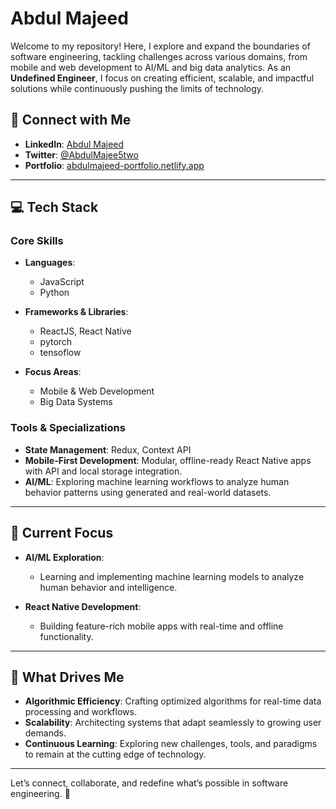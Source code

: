# Abdul Majeed 

Welcome to my repository! Here, I explore and expand the boundaries of software engineering, tackling challenges across various domains, from mobile and web development to AI/ML and big data analytics. As an **Undefined Engineer**, I focus on creating efficient, scalable, and impactful solutions while continuously pushing the limits of technology.  

## 🔗 Connect with Me  

- **LinkedIn**: [Abdul Majeed](https://www.linkedin.com/in/abdulmajeed5two/)  
- **Twitter**: [@AbdulMajee5two](https://x.com/AbdulMajee5two)  
- **Portfolio**: [abdulmajeed-portfolio.netlify.app](https://abdulmajeed-portfolio.netlify.app)  

---

## 💻 Tech Stack  

### Core Skills  
- **Languages**:  
  - JavaScript  
  - Python  


- **Frameworks & Libraries**:  
  - ReactJS, React Native
  - pytorch
  - tensoflow 

- **Focus Areas**:  
  - Mobile & Web Development  
  - Big Data Systems  

### Tools & Specializations  
- **State Management**: Redux, Context API  
- **Mobile-First Development**: Modular, offline-ready React Native apps with API and local storage integration.  
- **AI/ML**: Exploring machine learning workflows to analyze human behavior patterns using generated and real-world datasets.  

---

## 🚀 Current Focus  

- **AI/ML Exploration**:  
  - Learning and implementing machine learning models to analyze human behavior and intelligence.  

- **React Native Development**:  
  - Building feature-rich mobile apps with real-time and offline functionality.  



---

## 🌟 What Drives Me  

- **Algorithmic Efficiency**: Crafting optimized algorithms for real-time data processing and workflows.  
- **Scalability**: Architecting systems that adapt seamlessly to growing user demands.  
- **Continuous Learning**: Exploring new challenges, tools, and paradigms to remain at the cutting edge of technology.  

---

Let’s connect, collaborate, and redefine what’s possible in software engineering. 🚀
